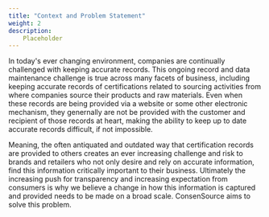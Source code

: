 ```yaml
---
title: "Context and Problem Statement"
weight: 2
description: 
    Placeholder
---
```


In today's ever changing environment, companies are continually challenged with keeping accurate records.  This ongoing record and data maintenance challenge is true across many facets of business, including keeping accurate records of certifications related to sourcing activities from where companies source their products and raw materials.  Even when these records are being provided via a website or some other electronic mechanism, they genernally are not be provided with the customer and recipient of those records at heart, making the ability to keep up to date accurate records difficult, if not impossible.  

Meaning, the often antiquated and outdated way that certification records are provided to others creates an ever increasing challenge and risk to brands and retailers who not only desire and rely on accurate information, find this information critically important to their business.  Ultimately the increasing push for transparency and increasing expectation from consumers is why we believe a change in how this information is captured and provided needs to be made on a broad scale.  ConsenSource aims to solve this problem.  
